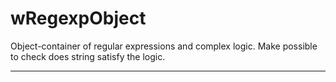 # wRegexpObject

Object-container of regular expressions and complex logic. Make possible to check does string satisfy the logic.

_ _ _ _ _ _




























